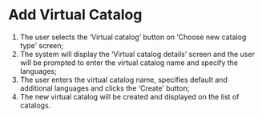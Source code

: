 # Add Virtual Catalog

1. The user selects the ‘Virtual catalog’ button on ‘Choose new catalog type’ screen;
1. The system will display the ‘Virtual catalog details’ screen and the user will be prompted to enter the virtual catalog name and specify the languages;
1. The user enters the virtual catalog name, specifies default and additional languages and clicks the ‘Create’ button;
1. The new virtual catalog will be created and displayed on the list of catalogs.
